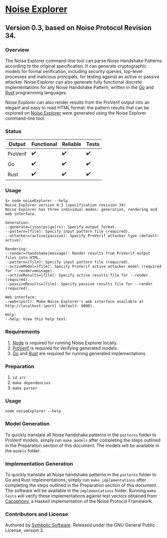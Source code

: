 # [Noise Explorer](https://noiseexplorer.com)
## Version 0.3, based on Noise Protocol Revision 34.

### Overview
The Noise Explorer command-line tool can parse Noise Handshake Patterns according to the original specification. It can generate cryptographic models for formal verification, including security queries, top-level processes and malicious principals, for testing against an active or passive attacker. Noise Explorer can also generate fully functional discrete implementations for any Noise Handshake Pattern, written in the [Go](https://golang.org) and [Rust](https://www.rust-lang.org/) programming languages.

Noise Explorer can also render results from the ProVerif output into an elegant and easy to read HTML format: the pattern results that can be explored on [Noise Explorer](https://noiseexplorer.com) were generated using the Noise Explorer command-line tool.

### Status
| Output   | Functional | Reliable | Tests      |
|----------|------------|----------|------------|
| ProVerif | ✔️          | ✔️        | ✔️          |
| Go       | ✔️          | ✔️        | ✔️          |
| Rust     | ✔️          | ✔️        | ✔️          |

### Usage

```
$> node noiseExplorer --help
Noise Explorer version 0.3 (specification revision 34)
Noise Explorer has three individual modes: generation, rendering and web interface.

Generation:
--generate=(json|pv|go|rs): Specify output format.
--pattern=[file]: Specify input pattern file (required).
--attacker=(active|passive): Specify ProVerif attacker type (default: active).

Rendering:
--render=(handshake|message): Render results from ProVerif output files into HTML.
--pattern=[file]: Specify input pattern file (required).
--activeModel=[file]: Specify ProVerif active attacker model (required for --render=message).
--activeResults=[file]: Specify active results file for --render (required).
--passiveResults=[file]: Specify passive results file for --render (required).

Web interface:
--web=(port): Make Noise Explorer's web interface available at http://localhost:(port) (default: 8000).

Help:
--help: View this help text.
```

### Requirements
1. [Node](https://nodejs.org) is required for running Noise Explorer locally.
2. [ProVerif](http://prosecco.gforge.inria.fr/personal/bblanche/proverif/) is required for verifying generated models.
2. [Go](https://golang.org) and [Rust](https://www.rust-lang.org) are required for running generated implementations.

### Preparation
1. `cd src`
2. `make dependencies`
3. `make parser`

### Usage
`node noiseExplorer --help`

### Model Generation
To quickly translate all Noise handshake patterns in the `patterns` folder to ProVerif models, simply run `make models` after completing the steps outlined in the Preparation section of this document. The models will be available in the `models` folder.

### Implementation Generation
To quickly translate all Noise handshake patterns in the `patterns` folder to Go and Rust implementations, simply run `make implementations` after completing the steps outlined in the Preparation section of this document. The software will be available in the `implementations` folder. Running `make tests` will verify these implementations against test vectors obtained from [Cacophony](https://github.com/centromere/cacophony), a Haskell implementation of the Noise Protocol Framework.

### Contributors and License
Authored by [Symbolic Software](https://symbolic.software). Released under the GNU General Public License, version 3.
